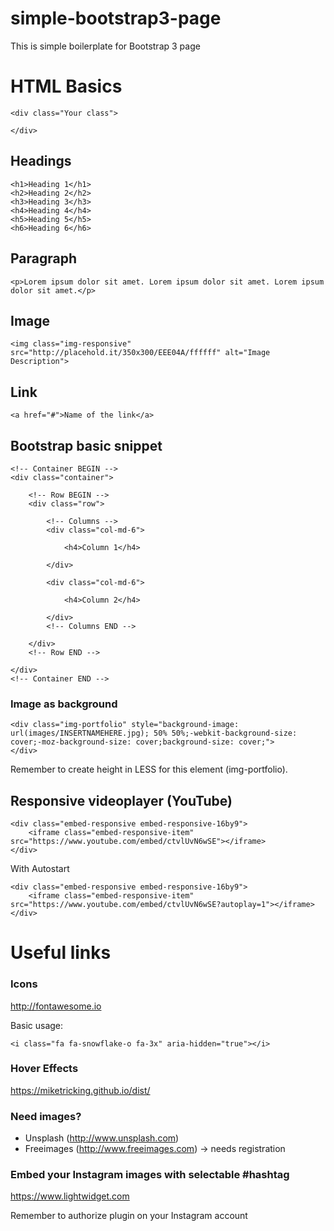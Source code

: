 # simple-bootstrap3-page
This is simple boilerplate for Bootstrap 3 page


# HTML Basics
```
<div class="Your class">

</div>
````
## Headings
```
<h1>Heading 1</h1>
<h2>Heading 2</h2>
<h3>Heading 3</h3>
<h4>Heading 4</h4>
<h5>Heading 5</h5>
<h6>Heading 6</h6>
````
## Paragraph
```
<p>Lorem ipsum dolor sit amet. Lorem ipsum dolor sit amet. Lorem ipsum dolor sit amet.</p>
```
## Image
```
<img class="img-responsive" src="http://placehold.it/350x300/EEE04A/ffffff" alt="Image Description">
````
## Link
```
<a href="#">Name of the link</a>
````
## Bootstrap basic snippet
```
<!-- Container BEGIN -->
<div class="container">

	<!-- Row BEGIN -->
	<div class="row">

		<!-- Columns -->
		<div class="col-md-6">

			<h4>Column 1</h4>

		</div>
		
		<div class="col-md-6">

			<h4>Column 2</h4>

		</div>
		<!-- Columns END -->

	</div>
	<!-- Row END -->

</div>
<!-- Container END -->
```

### Image as background
```
<div class="img-portfolio" style="background-image: url(images/INSERTNAMEHERE.jpg); 50% 50%;-webkit-background-size: cover;-moz-background-size: cover;background-size: cover;">
</div>

```

Remember to create height in LESS for this element (img-portfolio).


## Responsive videoplayer (YouTube)

```
<div class="embed-responsive embed-responsive-16by9">
	<iframe class="embed-responsive-item" src="https://www.youtube.com/embed/ctvlUvN6wSE"></iframe>
</div>
```

With Autostart

```
<div class="embed-responsive embed-responsive-16by9">
	<iframe class="embed-responsive-item" src="https://www.youtube.com/embed/ctvlUvN6wSE?autoplay=1"></iframe>
</div>
```


# Useful links

### Icons
http://fontawesome.io

Basic usage:
```
<i class="fa fa-snowflake-o fa-3x" aria-hidden="true"></i>
```

### Hover Effects
https://miketricking.github.io/dist/

### Need images?

- Unsplash (http://www.unsplash.com)
- Freeimages (http://www.freeimages.com) -> needs registration

### Embed your Instagram images with selectable #hashtag

https://www.lightwidget.com

Remember to authorize plugin on your Instagram account
